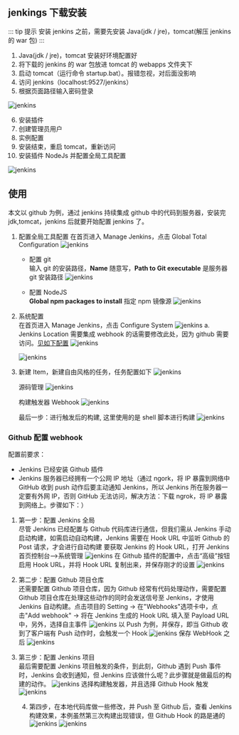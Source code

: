 ## jenkings 下载安装

::: tip 提示
安装 jenkins 之前，需要先安装 Java(jdk / jre)，tomcat(解压 jenkins 的 war 包)
:::

1. Java(jdk / jre)，tomcat 安装好环境配置好
2. 将下载的 jenkins 的 war 包放进 tomcat 的 webapps 文件夹下
3. 启动 tomcat（运行命令 startup.bat）。报错忽视，对后面没影响
4. 访问 jenkins（localhost:9527/jenkins）
5. 根据页面路径输入密码登录

![jenkins](/blog/img/jenkins/2.png)

6. 安装插件
7. 创建管理员用户
8. 实例配置
9. 安装结束，重启 tomcat，重新访问
10. 安装插件 NodeJs 并配置全局工具配置

![jenkins](/blog/img/jenkins/3.png)

## 使用

本文以 github 为例，通过 jenkins 持续集成 github 中的代码到服务器，安装完 jdk,tomcat，jenkins 后就要开始配置 jenkins 了。

1. 配置全局工具配置
   在首页进入 Manage Jenkins，点击 Global Total Configuration
   ![jenkins](/blog/img/jenkins/4.png)

   - 配置 git  
     输入 git 的安装路径，**Name** 随意写，**Path to Git executable** 是服务器 git 安装路径
     ![jenkins](/blog/img/jenkins/5.png)

   - 配置 NodeJS  
     **Global npm packages to install** 指定 npm 镜像源
     ![jenkins](/blog/img/jenkins/6.png)

2. 系统配置  
   在首页进入 Manage Jenkins，点击 Configure System
   ![jenkins](/blog/img/jenkins/7.png)
   a. Jenkins Location 需要集成 webhook 的话需要修改此处，因为 github 需要访问。[见如下配置](./#github-配置-webhook)
   ![jenkins](/blog/img/jenkins/8.png)

   ![jenkins](/blog/img/jenkins/9.png)

3. 新建 Item，新建自由风格的任务，任务配置如下
   ![jenkins](/blog/img/jenkins/10.png)

   源码管理
   ![jenkins](/blog/img/jenkins/11.png)

   构建触发器 Webhook
   ![jenkins](/blog/img/jenkins/12.png)

   最后一步：进行触发后的构建, 这里使用的是 shell 脚本进行构建
   ![jenkins](/blog/img/jenkins/13.png)

### Github 配置 webhook

配置前要求：

- Jenkins 已经安装 Github 插件
- Jenkins 服务器已经拥有一个公网 IP 地址（通过 ngork，将 IP 暴露到网络中
  GitHub 收到 push 动作后要主动通知 Jenkins，所以 Jenkins 所在服务器一定要有外网 IP，否则 GitHub 无法访问，解决方法：下载 ngrok，将 IP 暴露到网络上。步骤如下：）

1. 第一步：配置 Jenkins 全局  
   尽管 Jenkins 已经配置与 Github 代码库进行通信，但我们需从 Jenkins 手动启动构建，如需启动自动构建，Jenkins 需要在 Hook URL 中监听 Github 的 Post 请求，才会进行自动构建
   要获取 Jenkins 的 Hook URL，打开 Jenkins 首页控制台-->系统管理
   ![jenkins](/blog/img/jenkins/14.png)
   在 Github 插件的配置中，点击“高级”按钮  
   启用 Hook URL，并将 Hook URL 复制出来，并保存刚才的设置
   ![jenkins](/blog/img/jenkins/15.png)

2. 第二步：配置 Github 项目仓库  
    还需要配置 Github 项目仓库，因为 Github 经常有代码处理动作，需要配置 Github 项目仓库在处理这些动作的同时会发送信号至 Jenkins，才使用 Jenkins 自动构建。点击项目的 Setting -> 在"Webhooks"选项卡中，点击"Add webhook" -> 将在 Jenkins 生成的 Hook URL 填入至 Payload URL 中，另外，选择自主事件
   ![jenkins](/blog/img/jenkins/16.png)
   以 Push 为例，并保存，即当 Github 收到了客户端有 Push 动作时，会触发一个 Hook
   ![jenkins](/blog/img/jenkins/17.png)
   保存 WebHook 之后
   ![jenkins](/blog/img/jenkins/18.png)

3. 第三步：配置 Jenkins 项目  
    最后需要配置 Jenkins 项目触发的条件，到此刻，Github 遇到 Push 事件时，Jenkins 会收到通知，但 Jenkins 应该做什么呢？此步骤就是做最后的构建的动作。
   ![jenkins](/blog/img/jenkins/19.png)
   选择构建触发器，并且选择 Github Hook 触发
   ![jenkins](/blog/img/jenkins/20.png)

   4. 第四步，在本地代码库做一些修改，并 Push 至 Github 后，查看 Jenkins 构建效果，本例虽然第三次构建出现错误，但 Github Hook 的路是通的  
      ![jenkins](/blog/img/jenkins/21.png)
      ![jenkins](/blog/img/jenkins/22.png)
